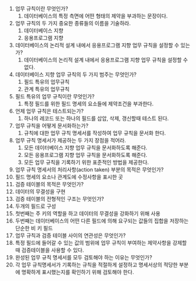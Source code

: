 1. 업무 규칙이란 무엇인가?
   1. 데이터베이스의 특정 측면에 어떤 형태의 제약을 부과하는 문장이다. 
2. 업무 규칙의 두 가지 중요한 종류들의 이름을 기술하라.
   1. 데이터베이스 지향
   2. 응용프로그램 지향
3. 데이터베이스의 논리적 설계 내에서 응용프로그램 지향 업무 규칙을 설정할 수 있는가?
   1. 데이터베이스의 논리적 설계 내에서 응용프로그램 지향 업무 규칙을 설정할 수 없다.
4. 데이터베이스 지향 업무 규칙의 두 가지 범주는 무엇인가?
   1. 필드 특유의 업무규칙
   2. 관계 특유의 업무규칙
5. 필드 특유의 업무 규칙이란 무엇인가?
   1. 특정 필드를 위한 필드 명세의 요소들에 제약조건을 부과한다.
6. 언제 업무 규칙은 테스트되는가?
   1. 하나의 레코드 또는 하나의 필드를 삽압, 삭제, 갱신할때 테스트 된다.
7. 업무 규칙을 어떻게 문서화하는가?
   1. 규칙에 대한 업무 규칙 명세서를 작성하여 업무 규칙을 문서화 한다.
8. 업무 규칙 명세서가 제공하는 두 가지 장점을 적어라.
   1. 모든 데이터베이스 지향 업무 규칙을 문서화하도록 해준다.
   2. 모든 응용프로그램 지향 업무 규칙을 문서화하도록 해준다.
   3. 모든 업무 규칙을 기록하기 위한 표준적인 방법을 제공한다.
9.  업무 규칙 명세서의 처리사항(action taken) 부분의 목적은 무엇인가?
   1. 필드 명세의 요소나 관계도에 수정사항을 표시한 곳
10. 검증 테이블의 목적은 무엇인가?
   1. 데이터의 무결성을 구현
11. 검증 테이블의 전형적인 구조는 무엇인가?
   1. 두개의 필드로 구성
   2. 첫번째는 주 키의 역할을 하고 데이터의 무결성을 강화하기 위해 사용
   3. 두번째는 데이터베이스의 어떤 다른 필드에 의해 요구되는 값들의 집합을 저장하는 단순한 비 키 필드
12. 업무 규칙과 검증 테이블 사이의 연관성은 무엇인가?
   1. 특정 필드에 들어갈 수 있는 값의 범위에 업무 규칙이 부여하는 제약사항을 강제할 때 검증테이블을 사용할 수 있다.
13. 완성된 업무 규칙 명세서를 모두 검토해야 하는 이유는 무엇인가?
   1. 각 업무 규칙명세서가 기록하는 규칙을 적절하게 설정하고 명세서상의 적당한 부분에 명확하게 표시했는지를 확인하기 위해 검토해야 한다.
